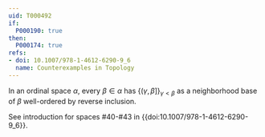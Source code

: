 ```yaml
---
uid: T000492
if:
  P000190: true
then:
  P000174: true
refs:
- doi: 10.1007/978-1-4612-6290-9_6
  name: Counterexamples in Topology
---
```


In an ordinal space $\alpha$, every $\beta\in\alpha$ has $\{(\gamma,\beta]\}_{\gamma<\beta}$ as a neighborhood base of $\beta$ well-ordered by reverse inclusion.

See introduction for spaces #40-#43 in {{doi:10.1007/978-1-4612-6290-9_6}}.
